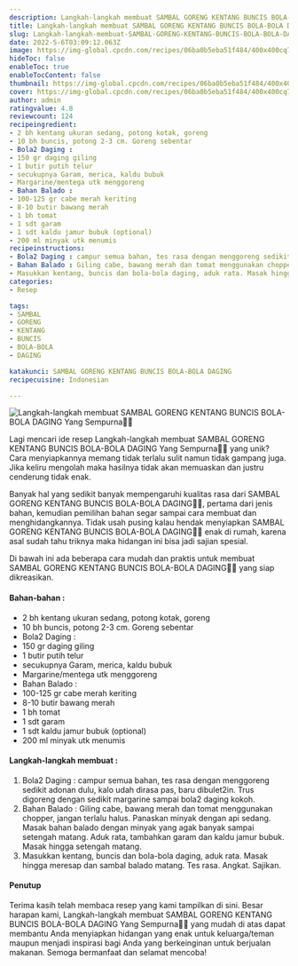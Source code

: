 ```yaml
---
description: Langkah-langkah membuat SAMBAL GORENG KENTANG BUNCIS BOLA-BOLA DAGING Yang Sempurna"
title: Langkah-langkah membuat SAMBAL GORENG KENTANG BUNCIS BOLA-BOLA DAGING Yang Sempurna
slug: Langkah-langkah-membuat-SAMBAL-GORENG-KENTANG-BUNCIS-BOLA-BOLA-DAGING-Yang-Sempurna
date: 2022-5-6T03:09:12.063Z
image: https://img-global.cpcdn.com/recipes/06ba0b5eba51f484/400x400cq70/photo.jpg
hideToc: false
enableToc: true
enableTocContent: false
thumbnail: https://img-global.cpcdn.com/recipes/06ba0b5eba51f484/400x400cq70/photo.jpg
cover: https://img-global.cpcdn.com/recipes/06ba0b5eba51f484/400x400cq70/photo.jpg
author: admin
ratingvalue: 4.8
reviewcount: 124
recipeingredient:
- 2 bh kentang ukuran sedang, potong kotak, goreng
- 10 bh buncis, potong 2-3 cm. Goreng sebentar
- Bola2 Daging :
- 150 gr daging giling
- 1 butir putih telur
- secukupnya Garam, merica, kaldu bubuk
- Margarine/mentega utk menggoreng
- Bahan Balado :
- 100-125 gr cabe merah keriting
- 8-10 butir bawang merah
- 1 bh tomat
- 1 sdt garam
- 1 sdt kaldu jamur bubuk (optional)
- 200 ml minyak utk menumis
recipeinstructions:
- Bola2 Daging : campur semua bahan, tes rasa dengan menggoreng sedikit adonan dulu, kalo udah dirasa pas, baru dibulet2in. Trus digoreng dengan sedikit margarine sampai bola2 daging kokoh.
- Bahan Balado : Giling cabe, bawang merah dan tomat menggunakan chopper, jangan terlalu halus. Panaskan minyak dengan api sedang. Masak bahan balado dengan minyak yang agak banyak sampai setengah matang. Aduk rata, tambahkan garam dan kaldu jamur bubuk. Masak hingga setengah matang.
- Masukkan kentang, buncis dan bola-bola daging, aduk rata. Masak hingga meresap dan sambal balado matang. Tes rasa. Angkat. Sajikan.
categories:
- Resep

tags:
- SAMBAL
- GORENG
- KENTANG
- BUNCIS
- BOLA-BOLA
- DAGING

katakunci: SAMBAL GORENG KENTANG BUNCIS BOLA-BOLA DAGING
recipecuisine: Indonesian

---
```


![Langkah-langkah membuat SAMBAL GORENG KENTANG BUNCIS BOLA-BOLA DAGING Yang Sempurna👩‍🍳](https://img-global.cpcdn.com/recipes/06ba0b5eba51f484/400x400cq70/photo.jpg)

Lagi mencari ide resep Langkah-langkah membuat SAMBAL GORENG KENTANG BUNCIS BOLA-BOLA DAGING Yang Sempurna👩‍🍳 yang unik? Cara menyiapkannya memang tidak terlalu sulit namun tidak gampang juga. Jika keliru mengolah maka hasilnya tidak akan memuaskan dan justru cenderung tidak enak.

Banyak hal yang sedikit banyak mempengaruhi kualitas rasa dari SAMBAL GORENG KENTANG BUNCIS BOLA-BOLA DAGING👩‍🍳, pertama dari jenis bahan, kemudian pemilihan bahan segar sampai cara membuat dan menghidangkannya. Tidak usah pusing kalau hendak menyiapkan SAMBAL GORENG KENTANG BUNCIS BOLA-BOLA DAGING👩‍🍳 enak di rumah, karena asal sudah tahu triknya maka hidangan ini bisa jadi sajian spesial.

Di bawah ini ada beberapa cara mudah dan praktis untuk membuat SAMBAL GORENG KENTANG BUNCIS BOLA-BOLA DAGING👩‍🍳 yang siap dikreasikan.

<!--inarticleads1-->

#### Bahan-bahan :

- 2 bh kentang ukuran sedang, potong kotak, goreng
- 10 bh buncis, potong 2-3 cm. Goreng sebentar
- Bola2 Daging :
- 150 gr daging giling
- 1 butir putih telur
- secukupnya Garam, merica, kaldu bubuk
- Margarine/mentega utk menggoreng
- Bahan Balado :
- 100-125 gr cabe merah keriting
- 8-10 butir bawang merah
- 1 bh tomat
- 1 sdt garam
- 1 sdt kaldu jamur bubuk (optional)
- 200 ml minyak utk menumis

<!--inarticleads2-->

#### Langkah-langkah membuat :

1. Bola2 Daging : campur semua bahan, tes rasa dengan menggoreng sedikit adonan dulu, kalo udah dirasa pas, baru dibulet2in. Trus digoreng dengan sedikit margarine sampai bola2 daging kokoh.
1. Bahan Balado : Giling cabe, bawang merah dan tomat menggunakan chopper, jangan terlalu halus. Panaskan minyak dengan api sedang. Masak bahan balado dengan minyak yang agak banyak sampai setengah matang. Aduk rata, tambahkan garam dan kaldu jamur bubuk. Masak hingga setengah matang.
1. Masukkan kentang, buncis dan bola-bola daging, aduk rata. Masak hingga meresap dan sambal balado matang. Tes rasa. Angkat. Sajikan.

#### Penutup

Terima kasih telah membaca resep yang kami tampilkan di sini. Besar harapan kami, Langkah-langkah membuat SAMBAL GORENG KENTANG BUNCIS BOLA-BOLA DAGING Yang Sempurna👩‍🍳 yang mudah di atas dapat membantu Anda menyiapkan hidangan yang enak untuk keluarga/teman maupun menjadi inspirasi bagi Anda yang berkeinginan untuk berjualan makanan. Semoga bermanfaat dan selamat mencoba!